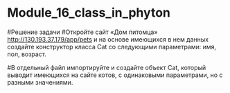 # Module_16_class_in_phyton

#Решение задачи
#Откройте сайт «Дом питомца» http://130.193.37.179/app/pets и на основе имеющихся в нем данных создайте конструктор класса Cat со следующими параметрами: имя, пол, возраст.

#В отдельный файл импортируйте и создайте объект Cat, который выводит имеющихся на сайте котов, с одинаковыми параметрами, но с разными значениями. 
